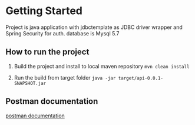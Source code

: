 # Getting Started
Project is java application with jdbctemplate as JDBC driver wrapper and Spring Security for auth. database is Mysql 5.7

## How to run the project 
1. Build the project and install to local maven repository `mvn clean install`

2. Run the build from target folder  `java -jar target/api-0.0.1-SNAPSHOT.jar`

## Postman documentation
[postman documentation](auth.postman_collection.json)
